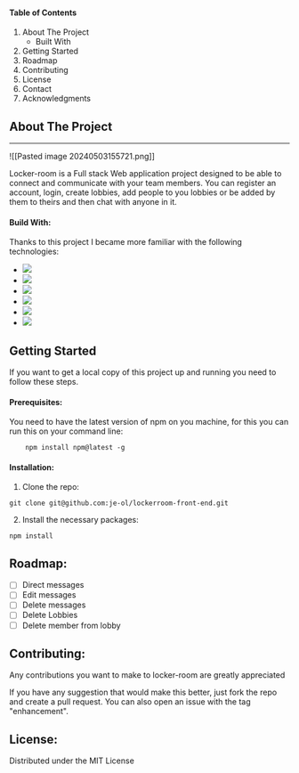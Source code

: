 #### **Table of Contents**
1. About The Project
	- Built With
2. Getting Started
3. Roadmap
4. Contributing
5. License
6. Contact
7. Acknowledgments

## **About The Project**
---
![[Pasted image 20240503155721.png]]

Locker-room is a Full stack Web application project designed to be able to connect and communicate with your team members. You can register an account, login, create lobbies, add people to you lobbies or be added by them to theirs and then chat with anyone in it.

#### Build With:
Thanks to this project I became more familiar with the following technologies:

- ![](https://img.shields.io/badge/express.js-black?style=for-the-badge&logo=express)
- ![](https://img.shields.io/badge/node.js-darkgreen?style=for-the-badge&logo=node.js)
- ![](https://img.shields.io/badge/react-darkblue?style=for-the-badge&logo=react)
- ![](https://img.shields.io/badge/tailwindcss-white?style=for-the-badge&logo=tailwindcss)
- ![](https://img.shields.io/badge/heroku-purple?style=for-the-badge&logo=heroku)
- ![](https://img.shields.io/badge/postgresql-white?style=for-the-badge&logo=postgresql)

## Getting Started
If you want to get a local copy of this project up and running you need to follow these steps.

#### Prerequisites:
You need to have the latest version of npm on you machine, for this you can run this on your command line:
```
	npm install npm@latest -g
```

#### Installation:
1. Clone the repo:
```
git clone git@github.com:je-ol/lockerroom-front-end.git
```

2. Install the necessary packages:
```
npm install
```

## Roadmap:
- [ ] Direct messages
- [ ] Edit messages
- [ ] Delete messages
- [ ] Delete Lobbies
- [ ] Delete member from lobby

## Contributing:
Any contributions you want to make to locker-room are greatly appreciated

If you have any suggestion that would make this better, just fork the repo and create a pull request. You can also open an issue with the tag "enhancement".

## License:
Distributed under the MIT License

